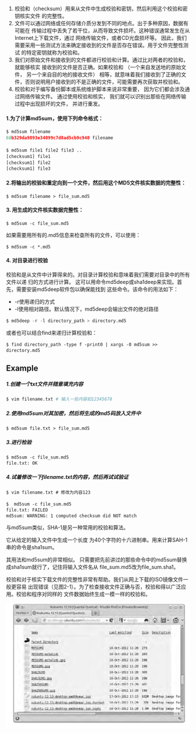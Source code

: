 1. 校验和（checksum）用来从文件中生成校验和密钥，然后利用这个校验和密钥核实文件
   的完整性。
2. 文件可以通过网络或任何存储介质分发到不同的地点。出于多种原因，数据有可能在
   传输过程中丢失了若干位，从而导致文件损坏。这种错误通常发生在从Internet上下载文件，通过
   网络传输文件，或者CD光盘损坏等。
   因此，我们需要采用一些测试方法来确定接收到的文件是否存在错误。用于文件完整性测试
   的特定密钥就称为校验和。
3. 我们对原始文件和接收到的文件都进行校验和计算。通过比对两者的校验和，就能够核实 接收到的文件是否正确。如果校验和 （一个来自发送地的原始文件， 另一个来自目的地的接收文件） 相等，就意味着我们接收到了正确的文件，否则说明用户接收到的不是正确的文件，可能需要再次获取并校验和。
4. 校验和对于编写备份脚本或系统维护脚本来说非常重要， 因为它们都会涉及通过网络传输文件。 通过使用校验和核实， 我们就可以识别出那些在网络传输过程中出现损坏的文件， 并进行重发。

#### 1.为了计算md5sum，使用下列命令格式：

```py
$ md5sum filename 
68b329da9893e34099c7d8ad5cb9c940 filename

$ md5sum file1 file2 file3 .. 
[checksum1] file1
[checksum1] file2
[checksum1] file3
```

#### 2.将输出的校验和重定向到一个文件，然后用这个MD5文件核实数据的完整性：

```
$ md5sum filename > file_sum.md5
```

#### 3.  用生成的文件核实数据完整性：

```
$ md5sum -c file_sum.md5
```

如果需要用所有的.md5信息来检查所有的文件，可以使用：

```
$ md5sum -c *.md5
```

#### 4. 对目录进行校验

校验和是从文件中计算得来的。对目录计算校验和意味着我们需要对目录中的所有文件以递 归的方式进行计算。 这可以用命令md5deep或sha1deep来实现。首先，需要安装md5deep软件包以确保能找到 这些命令。该命令的用法如下：

* -r使用递归的方式
* -l使用相对路径。默认情况下，md5deep会输出文件的绝对路径

```py
$ md5deep -r -l directory_path > directory.md5 
```

或者也可以结合find来递归计算校验和：

```
$ find directory_path -type f -print0 | xargs -0 md5sum >> directory.md5
```

## Example

##### 1.创建一个txt文件并随意填充内容

```py
$ vim filename.txt # 输入一些内容如12345678
```

##### 2.使用md5sum对其加密，然后将生成的md5码放入文件中

```
$ md5sum file.txt > file_sum.md5
```

##### 3.进行检验

```
$ md5sum -c file_sum.md5
file.txt: OK
```

##### 4.试着修改一下filename.txt的内容，然后再试试验证

```
$ vim filename.txt # 修改为内容123

$  md5sum -c file_sum.md5
file.txt: FAILED
md5sum: WARNING: 1 computed checksum did NOT match
```

与md5sum类似，SHA-1是另一种常用的校验和算法。

它从给定的输入文件中生成一个长度 为40个字符的十六进制串。用来计算SAH-1串的命令是sha1sum。

其用法和md5sum的非常相似。 只需要把先前讲过的那些命令中的md5sum替换成sha1sum就行了，记住将输入文件名从 file\_sum.md5改为file\_sum.sha1。

校验和对于核实下载文件的完整性非常有帮助。我们从网上下载的ISO镜像文件一般更容易 出现错误（见图2-1）。为了检查接收文件正确与否，校验和得以广泛应用。校验和程序对同样的 文件数据始终生成一模一样的校验和。

![](/assets/import111.png)

